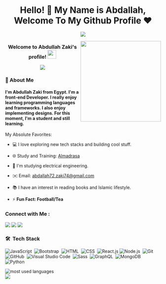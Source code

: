 <h1 align="center">Hello! 👋 <!-- <img src="https://raw.githubusercontent.com/MartinHeinz/MartinHeinz/master/wave.gif" width="25px"> --> My Name is Abdallah, Welcome To My Github Profile ♥
</h1>
<p style="text-align: center;">
  <img src="https://readme-typing-svg.demolab.com/?lines=+{وَ+قُلْ+رَبِّ+زِدْنِي+عِلْماً}+قال+تعالى" style="color:black" />
</p>
<img align="right" src="https://th.bing.com/th/id/OIG.N8sH86anVMP4zVjfGNH4?pid=ImgGn&amp;w=1024&amp;h=1024&amp;rs=1" width="260" height="260">

<h3 align="center">
  Welcome to Abdullah Zaki's profile!
  <img src="https://media.giphy.com/media/hvRJCLFzcasrR4ia7z/giphy.gif" width="28">
</h3>

<!-- Typing SVG by DenverCoder1 - https://github.com/DenverCoder1/readme-typing-svg -->
<p align="center">
  <a href="https://github.com/DenverCoder1/readme-typing-svg"><img src="https://readme-typing-svg.herokuapp.com/?lines=Front-end%20Developer;Student%20of%20Electrical%20Engineering&font=Fira%20Code&center=true&width=440&height=45&color=f75c7e&vCenter=true&size=22"></a>
</p>

<h3>🚀 About Me</h3> 
<h4> I'm Abdullah Zaki from Egypt. I'm a front-end Developer. I really enjoy learning programming languages and frameworks. I also enjoy implementing designs. For this moment, I'm a student and still learning. </h4>



My Absolute Favorites:
- 💻 I love exploring new tech stacks and building cool stuff.
- 🌐 Study and Training: [Almadrasa](https://almdrasa.com/members/abdallahzaki/)
- 🏢 I'm studying electrical engineering.
- ✉️ Email: abdallah72.zaki74@gmail.com
- 📚 I have an interest in reading books and Islamic lifestyle.

- ⚡ **Fun Fact: Football/Tea**
### Connect with Me :

<a href="https://linkedin.com/in/abdullah-zaki-140085277" target="_blank"><img src="https://img.shields.io/badge/-Abdullah%20Zaki-0077B5?style=for-the-badge&logo=Linkedin&logoColor=white"/></a>
<a href="https://facebook.com/profile.php?id=100093673522061" target="_blank"><img src="https://img.shields.io/badge/-Abdullah%20Zaki-1877F2?style=for-the-badge&logo=Facebook&logoColor=white"/></a>
<a href="https://t.me/bedozaky" target="_blank"><img src="https://img.shields.io/badge/-Abdullah%20Zaki-2CA5E0?style=for-the-badge&logo=Telegram&logoColor=white"/></a>


<!-- Add the rest of your tech stack here -->

### 🛠 &nbsp;Tech Stack
![JavaScript](https://img.shields.io/badge/-JavaScript-05122A?style=flat&logo=javascript)&nbsp;
![Bootstrap](https://img.shields.io/badge/-Bootstrap-05122A?style=flat&logo=bootstrap&logoColor=563D7C)&nbsp;
![HTML](https://img.shields.io/badge/-HTML-05122A?style=flat&logo=HTML5)&nbsp;
![CSS](https://img.shields.io/badge/-CSS-05122A?style=flat&logo=CSS3&logoColor=1572B6)&nbsp;
![React.js](https://img.shields.io/badge/-React-05122A?style=flat&logo=react)
![Node.js](https://img.shields.io/badge/-Node.js-05122A?style=flat&logo=node.js&logoColor=339933)&nbsp;
![Git](https://img.shields.io/badge/-Git-05122A?style=flat&logo=git)&nbsp;
![GitHub](https://img.shields.io/badge/-GitHub-05122A?style=flat&logo=github)&nbsp;
![Visual Studio Code](https://img.shields.io/badge/-Visual%20Studio%20Code-05122A?style=flat&logo=visual-studio-code&logoColor=007ACC)&nbsp;
![Sass](https://img.shields.io/badge/-Sass-05122A?style=flat&logo=sass)&nbsp;
![GraphQL](https://img.shields.io/badge/-GraphQL-05122A?style=flat&logo=GraphQL)&nbsp;
![MongoDB](https://img.shields.io/badge/-MongoDB-05122A?style=flat&logo=MongoDB)&nbsp;
![Python](https://img.shields.io/badge/-Python%20-05122A?style=flat&logo=python)&nbsp;




<img align="left" src="https://github-readme-stats.vercel.app/api/top-langs?username=Abdallah22Zaki&show_icons=true&locale=en&layout=compact&theme=radical" alt="most used languages" />
<br>
<a href="https://komarev.com/ghpvc/?username=Abdallah22Zaki&style=for-the-badge">
    <img src="https://komarev.com/ghpvc/?username=Abdallah22Zaki&style=for-the-badge">
</a>

